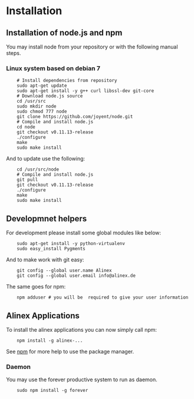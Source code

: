 Installation
=========================================


Installation of node.js and npm
-----------------------------------------

You may install node from your repository or with the following manual steps.

### Linux system based on debian 7

		# Install dependencies from repository
		sudo apt-get update
		sudo apt-get install -y g++ curl libssl-dev git-core
		# Download node.js source
		cd /usr/src
		sudo mkdir node
		sudo chmod 777 node
		git clone https://github.com/joyent/node.git
		# Compile and install node.js
		cd node
		git checkout v0.11.13-release
		./configure
		make
		sudo make install

And to update use the following:

		cd /usr/src/node
		# Compile and install node.js
		git pull
		git checkout v0.11.13-release
		./configure
		make
		sudo make install


Developmnet helpers
-----------------------------------------

For development please install some global modules like below:

		sudo apt-get install -y python-virtualenv
		sudo easy_install Pygments

And to make work with git easy:

		git config --global user.name Alinex
		git config --global user.email info@alinex.de

The same goes for npm:

		npm adduser # you will be  required to give your user information


Alinex Applications
-----------------------------------------

To install the alinex applications you can now simply call npm:

		npm install -g alinex-...

See [npm](npm.md) for more help to use the package manager.

### Daemon

You may use the forever productive system to run as daemon.

		sudo npm install -g forever
